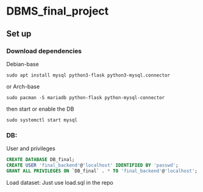 # DBMS_final_project

## Set up

### Download dependencies

Debian-base
```
sudo apt install mysql python3-flask python3-mysql.connector
```
or
Arch-base
```
sudo pacman -S mariadb python-flask python-mysql-connector
```
then start or enable the DB
```
sudo systemctl start mysql
```

### DB:

User and privileges
```sql
CREATE DATABASE DB_final;
CREATE USER 'final_backend'@'localhost' IDENTIFIED BY 'passwd';
GRANT ALL PRIVILEGES ON `DB_final` . * TO 'final_backend'@'localhost';
```

Load dataset: Just use load.sql in the repo

